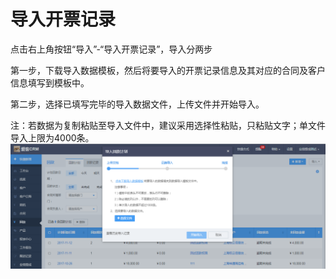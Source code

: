 # 导入开票记录

点击右上角按钮“导入”-“导入开票记录”，导入分两步

第一步，下载导入数据模板，然后将要导入的开票记录信息及其对应的合同及客户信息填写到模板中。

第二步，选择已填写完毕的导入数据文件，上传文件并开始导入。

注：若数据为复制粘贴至导入文件中，建议采用选择性粘贴，只粘贴文字；单文件导入上限为4000条。![](/assets/70)

